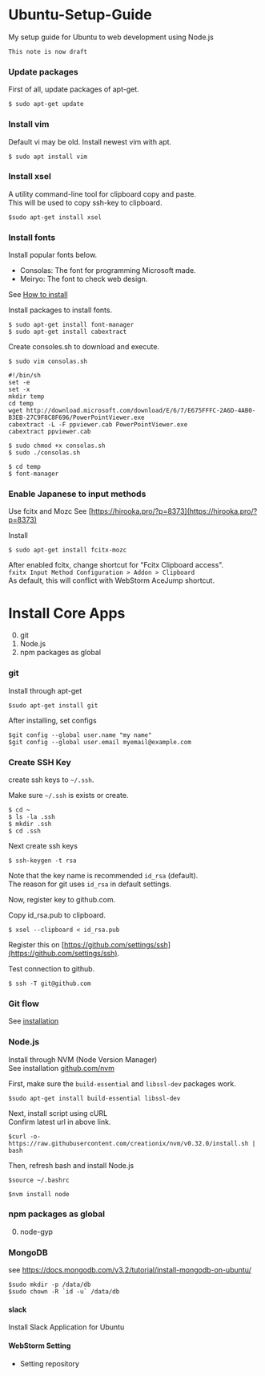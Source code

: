 # Ubuntu-Setup-Guide
My setup guide for Ubuntu to web development using Node.js  

`This note is now draft`





### Update packages
First of all, update packages of apt-get.

```
$ sudo apt-get update
```


### Install vim
Default vi may be old. Install newest vim with apt.

```
$ sudo apt install vim 
```


### Install xsel
A utility command-line tool for clipboard copy and paste.  
This will be used to copy ssh-key to clipboard.

```
$sudo apt-get install xsel
```


### Install fonts
Install popular fonts below.

- Consolas: The font for programming Microsoft made.
- Meiryo: The font to check web design.

See [How to install](http://ssup2.iptime.org/wiki/Ubuntu_Consolas_Font_Install)

Install packages to install fonts.
```
$ sudo apt-get install font-manager
$ sudo apt-get install cabextract
```

Create consoles.sh to download and execute.
```
$ sudo vim consolas.sh

#!/bin/sh
set -e
set -x
mkdir temp
cd temp
wget http://download.microsoft.com/download/E/6/7/E675FFFC-2A6D-4AB0-B3EB-27C9F8C8F696/PowerPointViewer.exe
cabextract -L -F ppviewer.cab PowerPointViewer.exe
cabextract ppviewer.cab
```

```
$ sudo chmod +x consolas.sh
$ sudo ./consolas.sh
```


```
$ cd temp
$ font-manager
```

### Enable Japanese to input methods
Use fcitx and Mozc
See [https://hirooka.pro/?p=8373](https://hirooka.pro/?p=8373)

Install
```
$ sudo apt-get install fcitx-mozc
```

After enabled fcitx, change shortcut for "Fcitx Clipboard access".  
`fxitx Input Method Configuration > Addon > Clipboard`  
As default, this will conflict with WebStorm AceJump shortcut.





# Install Core Apps
0. git
0. Node.js
0. npm packages as global


### git
Install through apt-get
```
$sudo apt-get install git
```

After installing, set configs
```
$git config --global user.name "my name"
$git config --global user.email myemail@example.com
```

### Create SSH Key
create ssh keys to `~/.ssh`.

Make sure `~/.ssh` is exists or create.
```
$ cd ~
$ ls -la .ssh
$ mkdir .ssh
$ cd .ssh
```

Next create ssh keys
```
$ ssh-keygen -t rsa
```

Note that the key name is recommended `id_rsa` (default).  
The reason for git uses `id_rsa` in default settings.

Now, register key to github.com.

Copy id_rsa.pub to clipboard.
```
$ xsel --clipboard < id_rsa.pub
```

Register this on [https://github.com/settings/ssh](https://github.com/settings/ssh).

Test connection to github.
```
$ ssh -T git@github.com
```

### Git flow
See [installation](https://github.com/petervanderdoes/gitflow-avh/wiki/Installing-on-Linux,-Unix,-etc)



### Node.js
Install through NVM (Node Version Manager)  
See installation [github.com/nvm](https://github.com/creationix/nvm)

First, make sure the ```build-essential``` and ```libssl-dev``` packages work.
```
$sudo apt-get install build-essential libssl-dev
```

Next, install script using cURL  
Confirm latest url in above link.
```
$curl -o- https://raw.githubusercontent.com/creationix/nvm/v0.32.0/install.sh | bash
```

Then, refresh bash and install Node.js
```
$source ~/.bashrc
```
```
$nvm install node
```

### npm packages as global
0. node-gyp


### MongoDB
see https://docs.mongodb.com/v3.2/tutorial/install-mongodb-on-ubuntu/
```
$sudo mkdir -p /data/db
$sudo chown -R `id -u` /data/db
```


#### slack
Install Slack Application for Ubuntu

#### WebStorm Setting
- Setting repository
